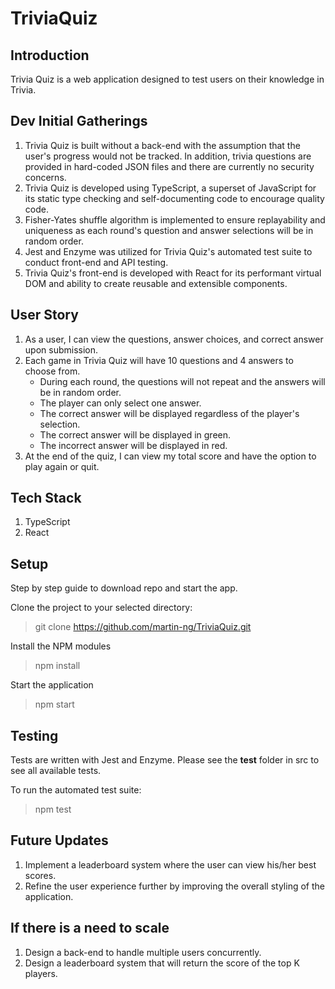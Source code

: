 # TriviaQuiz

## Introduction

Trivia Quiz is a web application designed to test users on their knowledge in Trivia.

## Dev Initial Gatherings

1. Trivia Quiz is built without a back-end with the assumption that the user's progress would not be tracked. In addition, trivia questions are
   provided in hard-coded JSON files and there are currently no security concerns.
2. Trivia Quiz is developed using TypeScript, a superset of JavaScript for its static type checking and self-documenting code to encourage quality code.
3. Fisher-Yates shuffle algorithm is implemented to ensure replayability and uniqueness as each round's question and answer selections will be in random order.
4. Jest and Enzyme was utilized for Trivia Quiz's automated test suite to conduct front-end and API testing.
5. Trivia Quiz's front-end is developed with React for its performant virtual DOM and ability to create reusable and extensible components.

## User Story

1. As a user, I can view the questions, answer choices, and correct answer upon submission.
2. Each game in Trivia Quiz will have 10 questions and 4 answers to choose from.
   - During each round, the questions will not repeat and the answers will be in random order.
   - The player can only select one answer.
   - The correct answer will be displayed regardless of the player's selection.
   - The correct answer will be displayed in green.
   - The incorrect answer will be displayed in red.
3. At the end of the quiz, I can view my total score and have the option to play again or quit.

## Tech Stack

1. TypeScript
2. React

## Setup

Step by step guide to download repo and start the app.

Clone the project to your selected directory:

> git clone https://github.com/martin-ng/TriviaQuiz.git

Install the NPM modules

> npm install

Start the application

> npm start

## Testing

Tests are written with Jest and Enzyme.
Please see the **test** folder in src to see all available tests.

To run the automated test suite:

> npm test

## Future Updates

1. Implement a leaderboard system where the user can view his/her best scores.
2. Refine the user experience further by improving the overall styling of the application.

## If there is a need to scale

1. Design a back-end to handle multiple users concurrently.
2. Design a leaderboard system that will return the score of the top K players.
